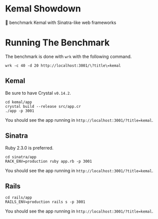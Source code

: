 # Kemal Showdown

:horse_racing: benchmark Kemal with Sinatra-like web frameworks

# Running The Benchmark

The benchmark is done with `wrk` with the following command.

`wrk -c 40 -d 20 http://localhost:3001/\?title\=kemal`

## Kemal

Be sure to have Crystal `v0.14.2`.

```
cd kemal/app
crystal build --release src/app.cr
./app -p 3001
```

You should see the app running in `http://localhost:3001/?title=kemal`.

## Sinatra

Ruby 2.3.0 is preferred.

```
cd sinatra/app
RACK_ENV=production ruby app.rb -p 3001
```

You should see the app running in `http://localhost:3001/?title=kemal`.

## Rails

```
cd rails/app
RAILS_ENV=production rails s -p 3001
```

You should see the app running in `http://localhost:3001/?title=kemal`.
